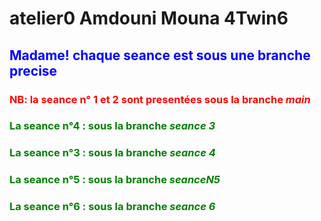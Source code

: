 <h1>atelier0 Amdouni Mouna 4Twin6</h1>
<h2 style="color:blue" >Madame! chaque seance est sous une branche precise </h2>
<h3 style="color:red" ><b>NB:<b/> la seance n° 1  et 2 sont presentées sous la branche <i>main</i> </h2>
  <h3 style="color:green">La seance <strong>n°4 : </strong>sous la branche <i>seance 3</i></h3>  
  <h3 style="color:green">La seance <strong>n°3 : </strong>sous la branche <i>seance 4</i></h3>  
    <h3 style="color:green">La seance <strong>n°5 : </strong>sous la branche <i>seanceN5 </i></h3>
    <h3 style="color:green">La seance <strong>n°6 : </strong>sous la branche <i>seance 6</i></h3>  
